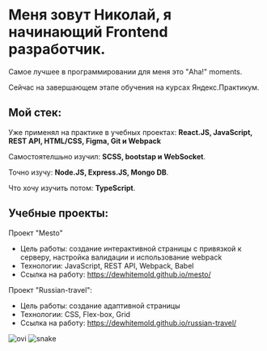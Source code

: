 # Меня зовут Николай, я начинающий Frontend разработчик. 

Самое лучшее в программировании для меня это "Aha!" moments.

Сейчас на завершающем этапе обучения на курсах Яндекс.Практикум.

## Мой стек:

Уже применял на практике в учебных проектах: 
**React.JS, JavaScript, REST API, HTML/CSS, Figma, Git и Webpack** 

Самостоятелшьно изучил: 
**SCSS, bootstap и WebSocket**.

Точно изучу:
**Node.JS, Express.JS, Mongo DB**.

Что хочу изучить потом:
**TypeScript**.

## Учебные проекты: 

Проект "Mesto"
- Цель работы: создание интерактивной страницы с привязкой к серверу, настройка валидации и использование webpack
- Технологии: JavaScript, REST API, Webpack, Babel
- Ссылка на работу: https://dewhitemold.github.io/mesto/

Проект "Russian-travel":
- Цель работы: создание адаптивной страницы
- Технологии: CSS, Flex-box, Grid
- Ссылка на работу: https://dewhitemold.github.io/russian-travel/

<img src="https://github-readme-stats.vercel.app/api/top-langs?username=dewhitemold&show_icons=true&locale=en&layout=compact&theme=chartreuse-dark" alt="ovi" />
<img src="https://github.com/dewhitemold/github-readme/blob/output/github-contribution-snake.svg" alt="snake">
